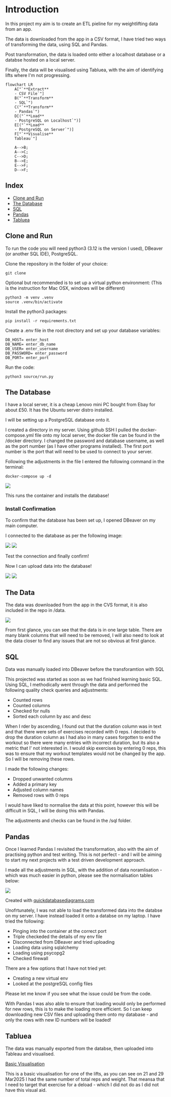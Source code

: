 # Introduction

In this project my aim is to create an ETL pieline for my weightlifting data from an app. 

The data is downloaded from the app in a CSV format, I have tried two ways of transforming the data, using SQL and Pandas. 

Post transformation, the data is loaded onto either a localhost database or a databse hosted on a local server.

Finally, the data will be visualised using Tabluea, with the aim of identifying lifts where I'm not progressing.

```mermaid
flowchart LR
    A["`**Extract**
    - CSV File`"]
    B("`**Transform**
    - SQL`")
    C("`**Transform**
    - Pandas`")
    D[("`**Load**
    - PostgreSQL on Localhost`")]
    E[("`**Load**
    - PostgreSQL on Server`")]
    F["`**Visualise**
    Tableau`"]
    
    A-->B;
    A-->C;
    C-->D;
    B-->E;
    E-->F;
    D-->F;
```

## Index
- [Clone and Run](#clone-and-run)
- [The Database](#the-database)
- [SQL](#sql)
- [Pandas](#pandas)
- [Tabluea](#tabluea)

## Clone and Run

To run the code you will need python3 (3.12 is the version I used), DBeaver (or another SQL IDE), PostgreSQL.


Clone the repository in the folder of your choice:
```git
git clone
```


Optional but recommended is to set up a virtual python environment:
(This is the instruction for Mac OSX, windows will be different)
```terminal
python3 -m venv .venv 
source .venv/bin/activate
```


Install the python3 packages:
```terminal
pip install -r requirements.txt
```


Create a .env file in the root directory and set up your database variables:
```env
DB_HOST= enter_host
DB_NAME= enter_db_name
DB_USER= enter_username
DB_PASSWORD= enter_password
DB_PORT= enter_port
```


Run the code:
```terminal
python3 source/run.py
```

## The Database
I have a local server, it is a cheap Lenovo mini PC bought from Ebay for about £50. It has the Ubuntu server distro installed. 

I will be setting up a PostgreSQL database onto it.

I created a directory in my server. 
Using github SSH I pulled the docker-compose.yml file onto my local server, the docker file can be found in the /docker directory.
I changed the password and database username, as well as the port number (as I have other programs installed). 
The first port number is the port that will need to be used to connect to your server. 

Following the adjustments in the file I entered the following command in the terminal: 

```terminal
docker-compose up -d 
```
![](img/img1.png)


This runs the container and installs the database!

### Install Confirmation

To confirm that the database has been set up, I opened DBeaver on my main computer. 

I connected to the database as per the following image:

![](img/img2.png)
![](img/img3.png)

Test the connection and finally confirm! 

Now I can upload data into the database!

![](img/img4.png)
![](img/img5.png)


## The Data
The data was downloaded from the app in the CVS format, it is also included in the repo in /data.

![](img/img6.png)

From first glance, you can see that the data is in one large table. There are many blank columns that will need to be removed, I will also need to look at the data closer to find any issues that are not so obvious at first glance.


## SQL

Data was manually loaded into DBeaver before the transforamtion with SQL 

This projected was started as soon as we had finished learning basic SQL. Using SQL, I methodically went through the data and performed the following quality check queries and adjustments:
- Counted rows
- Counted columns
- Checked for nulls
- Sorted each column by asc and desc

When I rder by ascending, I found out that the duration column was in text and that there were sets of exercises recorded with 0 reps. 
I decided to drop the duration column as I had also in many cases forgotten to end the workout so there were many entries with incorrect duration, but its also a metric that I' not interested in. 
I would skip exercises by entering 0 reps, this was to ensure that my workout templates would not be changed by the app. So I will be removing these rows.

I made the following changes:
- Dropped unwanted columns
- Added a primary key
- Adjusted column names
- Removed rows with 0 reps

I would have liked to normalise the data at this point, however this will be difficult in SQL, I will be doing this with Pandas.

The adjustments and checks can be found in the /sql folder.

## Pandas

Once I learned Pandas I revisited the transformation, also with the aim of practising python and test writing.
This is not perfect - and I will be aiming to start my next projects with a test driven development approach.

I made all the adjustments in SQL, with the addition of data noramlisation - which was much easier in python, please see the normalisation tables below:

![](img/img7.png)

Created with [quickdatabasediagrams.com](https://app.quickdatabasediagrams.com/#/)

Unofrtunately, I was not able to load the transformed data into the databse on my server. I have instead loaded it onto a databse on my laptop.
I have tried the following:
- Pinging into the container at the correct port
- Triple checkeded the details of my env file 
- Disconnected from DBeaver and tried uploading
- Loading data using sqlalchemy
- Loading using psycopg2
- Checked firewall 

There are a few options that I have not tried yet:
- Creating a new virtual env
- Looked at the postgreSQL config files

Please let me know if you see what the issue could be from the code.

With Pandas I was also able to ensure that loading would only be performed for new rows, this is to make the loading more efficient. So I can keep downloading new CSV files and uploading them onto my database - and only the rows with new ID numbers will be loaded!

## Tabluea

The data was manually exported from the databse, then uploaded into Tableau and visualised.

[Basic Visualisation]([https://app.quickdatabasediagrams.com/#/](https://public.tableau.com/app/profile/sayed.sais/viz/Book1_17451892279930/Dashboard1?publish=yes))

This is a basic visualisation for one of the lifts, as you can see on 21 and 29 Mar2025 I had the same number of total reps and weight. That meansa that I need to target that exercise for a deload - which I did not do as I did not have this visual aid.

